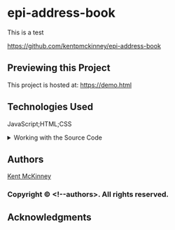 
# epi-address-book

This is a test

https://github.com/kentpmckinney/epi-address-book

## Previewing this Project

This project is hosted at: https://demo.html

## Technologies Used

JavaScript;HTML;CSS

<details>
  <summary>Working with the Source Code</summary>

  The following instructions explain how to set up a development environment for this project on MacOS. Steps will differ depending on the operating system.

  ### Prerequisites

  The following software must be installed and properly configured on the target machine. 

  ```
  An updated web browser (Internet Explorer is not compatible)
  ```
  ```
  Node.js
  ```
  ```
  Git (optional but recommended)
  ```

  ### Setting up a Development Environment

  1. Download a copy of the source code from: https://github.com/kentpmckinney/epi-address-book
    or clone using the repository link: this-is-a-test
  2. Navigate to the folder location of the source files in Finder or in the Terminal
  3. Run the command `npm install` to download a local cache of the npm packages used by this application
  4. Build the application with the command `npm run build`
  5. Start the application with the command `npm run start`

  ## Deployment

  Run the command 'npm run build' to build a production version of the application under ./build

</details>

## Authors

[Kent McKinney](https://github.com/kentpmckinney)

### Copyright &copy; <!--current_year--> <!--authors>. All rights reserved.

## Acknowledgments

<!--acknowledgement-->